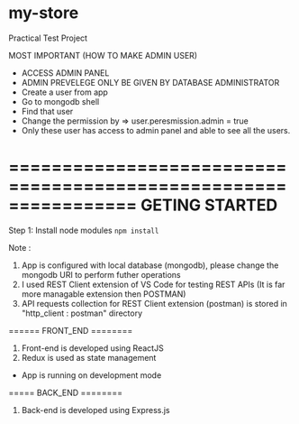 # my-store
Practical Test Project

MOST IMPORTANT (HOW TO MAKE ADMIN USER)
* ACCESS ADMIN PANEL
* ADMIN PREVELEGE ONLY BE GIVEN BY DATABASE ADMINISTRATOR
* Create a user from app
* Go to mongodb shell
* Find that user
* Change the permission by => user.peresmission.admin = true
* Only these user has access to admin panel and able to see all the users.


================================================================
GETING STARTED
================================================================
Step 1: Install node modules 
`npm install`

Note : 
1. App is configured with local database (mongodb), please change the mongodb URI to perform futher operations
2. I used REST Client extension of VS Code for testing REST APIs (It is far more managable extension then POSTMAN)
3. API requests collection for REST Client extension (postman) is stored in "http_client : postman" directory


====== FRONT_END ========
1. Front-end is developed using ReactJS
2. Redux is used as state management

* App is running on development mode

===== BACK_END ========
1. Back-end is developed using Express.js





